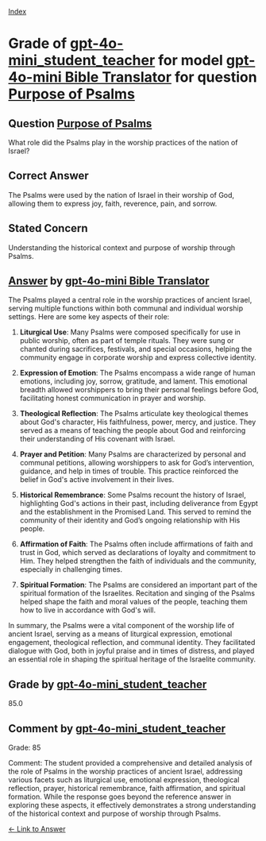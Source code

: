 
[Index](../../../../index.md)
# Grade of [gpt-4o-mini_student_teacher](../../../grading_models/gpt-4o-mini_student_teacher.md) for model [gpt-4o-mini Bible Translator](../../../answering_models/gpt-4o-mini_Bible_Translator.md) for question [Purpose of Psalms](../../../questions/Purpose_of_Psalms.md)

## Question [Purpose of Psalms](../../../questions/Purpose_of_Psalms.md)
What role did the Psalms play in the worship practices of the nation of Israel?

## Correct Answer
The Psalms were used by the nation of Israel in their worship of God, allowing them to express joy, faith, reverence, pain, and sorrow.

## Stated Concern
Understanding the historical context and purpose of worship through Psalms.

## [Answer](../Purpose_of_Psalms.md) by [gpt-4o-mini Bible Translator](../../../answering_models/gpt-4o-mini_Bible_Translator.md)
The Psalms played a central role in the worship practices of ancient Israel, serving multiple functions within both communal and individual worship settings. Here are some key aspects of their role:

1. **Liturgical Use**: Many Psalms were composed specifically for use in public worship, often as part of temple rituals. They were sung or chanted during sacrifices, festivals, and special occasions, helping the community engage in corporate worship and express collective identity.

2. **Expression of Emotion**: The Psalms encompass a wide range of human emotions, including joy, sorrow, gratitude, and lament. This emotional breadth allowed worshippers to bring their personal feelings before God, facilitating honest communication in prayer and worship.

3. **Theological Reflection**: The Psalms articulate key theological themes about God's character, His faithfulness, power, mercy, and justice. They served as a means of teaching the people about God and reinforcing their understanding of His covenant with Israel. 

4. **Prayer and Petition**: Many Psalms are characterized by personal and communal petitions, allowing worshippers to ask for God’s intervention, guidance, and help in times of trouble. This practice reinforced the belief in God's active involvement in their lives.

5. **Historical Remembrance**: Some Psalms recount the history of Israel, highlighting God's actions in their past, including deliverance from Egypt and the establishment in the Promised Land. This served to remind the community of their identity and God’s ongoing relationship with His people.

6. **Affirmation of Faith**: The Psalms often include affirmations of faith and trust in God, which served as declarations of loyalty and commitment to Him. They helped strengthen the faith of individuals and the community, especially in challenging times.

7. **Spiritual Formation**: The Psalms are considered an important part of the spiritual formation of the Israelites. Recitation and singing of the Psalms helped shape the faith and moral values of the people, teaching them how to live in accordance with God's will.

In summary, the Psalms were a vital component of the worship life of ancient Israel, serving as a means of liturgical expression, emotional engagement, theological reflection, and communal identity. They facilitated dialogue with God, both in joyful praise and in times of distress, and played an essential role in shaping the spiritual heritage of the Israelite community.

## Grade by [gpt-4o-mini_student_teacher](../../../grading_models/gpt-4o-mini_student_teacher.md)
85.0

## Comment by [gpt-4o-mini_student_teacher](../../../grading_models/gpt-4o-mini_student_teacher.md)
Grade: 85

Comment: The student provided a comprehensive and detailed analysis of the role of Psalms in the worship practices of ancient Israel, addressing various facets such as liturgical use, emotional expression, theological reflection, prayer, historical remembrance, faith affirmation, and spiritual formation. While the response goes beyond the reference answer in exploring these aspects, it effectively demonstrates a strong understanding of the historical context and purpose of worship through Psalms.

[&lt;- Link to Answer](../Purpose_of_Psalms.md)
